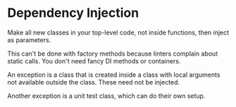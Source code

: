 # Dependency Injection

Make all new classes in your top-level code, not inside functions, then inject as parameters.

This can't be done with factory methods because linters complain about static calls. You don't need
fancy DI methods or containers.

An exception is a class that is created inside a class with local arguments not available outside
the class. These need not be injected.

Another exception is a unit test class, which can do their own setup.

